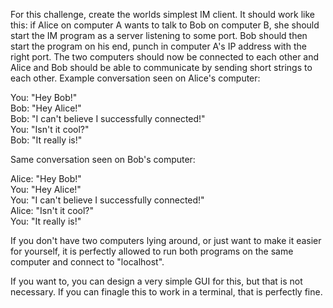 For this challenge, create the worlds simplest IM client. It should work like this: if Alice on computer A wants to talk to Bob on computer B, she should start the IM program as a server listening to some port. Bob should then start the program on his end, punch in computer A's IP address with the right port. The two computers should now be connected to each other and Alice and Bob should be able to communicate by sending short strings to each other. Example conversation seen on Alice's computer:

You: "Hey Bob!"     
Bob: "Hey Alice!"       
Bob: "I can't believe I successfully connected!"        
You: "Isn't it cool?"       
Bob: "It really is!"        

Same conversation seen on Bob's computer:

Alice: "Hey Bob!"     
You: "Hey Alice!"       
You: "I can't believe I successfully connected!"        
Alice: "Isn't it cool?"       
You: "It really is!"        

If you don't have two computers lying around, or just want to make it easier for yourself, it is perfectly allowed to run both programs on the same computer and connect to "localhost". 

If you want to, you can design a very simple GUI for this, but that is not necessary. If you can finagle this to work in a terminal, that is perfectly fine. 
